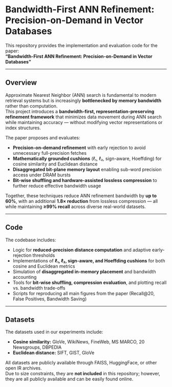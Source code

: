 # Bandwidth-First ANN Refinement: Precision-on-Demand in Vector Databases

This repository provides the implementation and evaluation code for the paper:  
**“Bandwidth-First ANN Refinement: Precision-on-Demand in Vector Databases”**

---

## Overview

Approximate Nearest Neighbor (ANN) search is fundamental to modern retrieval systems but is increasingly **bottlenecked by memory bandwidth** rather than computation.  
This project introduces a **bandwidth-first, representation-preserving refinement framework** that minimizes data movement during ANN search while maintaining accuracy — without modifying vector representations or index structures.

The paper proposes and evaluates:

- **Precision-on-demand refinement** with early rejection to avoid unnecessary full-precision fetches  
- **Mathematically grounded cushions** (ℓ₁, ℓ₂, sign-aware, Hoeffding) for cosine similarity and Euclidean distance  
- **Disaggregated bit-plane memory layout** enabling sub-word precision access under DRAM bursts  
- **Bit-wise shuffling and hardware-assisted lossless compression** to further reduce effective bandwidth usage  

Together, these techniques reduce ANN refinement bandwidth by **up to 60%**, with an additional **1.8× reduction** from lossless compression — all while maintaining **≥99% recall** across diverse real-world datasets.

---

## Code

The codebase includes:

- Logic for **reduced-precision distance computation** and adaptive early-rejection thresholds  
- Implementations of **ℓ₁, ℓ₂, sign-aware, and Hoeffding cushions** for both cosine and Euclidean metrics  
- Simulation of **disaggregated in-memory placement** and bandwidth accounting  
- Tools for **bit-wise shuffling, compression evaluation**, and plotting recall vs. bandwidth trade-offs  
- Scripts for reproducing all main figures from the paper (Recall@20, False Positives, Bandwidth Saving)

---

## Datasets

The datasets used in our experiments include:

- **Cosine similarity:** GloVe, WikiNews, FineWeb, MS MARCO, 20 Newsgroups, DBPEDIA  
- **Euclidean distance:** SIFT, GIST, GloVe  

All datasets are publicly available through FAISS, HuggingFace, or other open IR archives.  
Due to size constraints, they are **not included** in this repository; however, they are all publicly available and can be easily found online.
